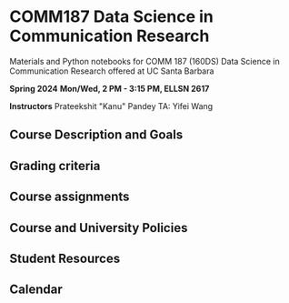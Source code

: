 # COMM187 Data Science in Communication Research
Materials and Python notebooks for COMM 187 (160DS) Data Science in Communication Research offered at UC Santa Barbara

**Spring 2024**
**Mon/Wed, 2 PM - 3:15 PM, ELLSN 2617**

**Instructors**
Prateekshit "Kanu" Pandey
TA: Yifei Wang

## Course Description and Goals

## Grading criteria

## Course assignments

## Course and University Policies

## Student Resources

## Calendar
